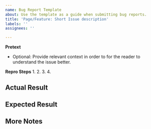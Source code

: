 ```yaml
---
name: Bug Report Template
about: Use the template as a guide when submitting bug reports.
title: 'Page/Feature: Short Issue description'
labels: ''
assignees: ''

---
```


**Pretext**
- Optional: Provide relevant context in order to for the reader to understand the issue better.

**Repro Steps**
1. 
2.
3. 
4. 

**Actual Result**
- 

**Expected Result**
- 

**More Notes**
-
